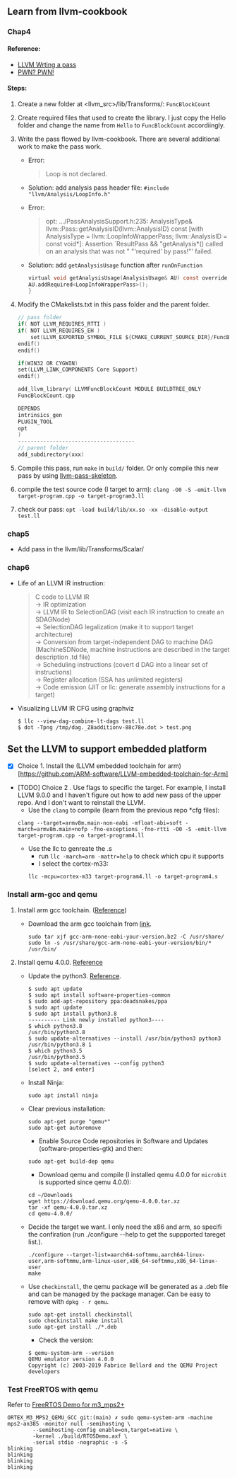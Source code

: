 ## Learn from llvm-cookbook

### Chap4

#### Reference: 
- [LLVM Wrting a pass](https://llvm.org/docs/WritingAnLLVMPass.html)
- [PWN? PWN!](https://ch4r1l3.github.io/2019/05/02/LLVM-%E5%88%9D%E6%8E%A2-1-%E7%AE%80%E5%8D%95Pass%E7%BC%96%E5%86%99/)

#### Steps:
1. Create a new folder at <llvm_src>/lib/Transforms/: `FuncBlockCount`
2. Create required files that used to create the library. I just copy the Hello folder and change the name from `Hello` to `FuncBlockCount` accordiingly.
3. Write the pass flowed by llvm-cookbook. There are several additional work to make the pass work.
    -  Error:
        > Loop is not declared.
    - Solution: add analysis pass header file: `#include "llvm/Analysis/LoopInfo.h"`
    - Error: 
        > opt: .../PassAnalysisSupport.h:235: AnalysisType& llvm::Pass::getAnalysisID(llvm::AnalysisID) const [with AnalysisType = llvm::LoopInfoWrapperPass; llvm::AnalysisID = const void*]: Assertion `ResultPass && "getAnalysis*() called on an analysis that was not " "'required' by pass!"' failed.

    - Solution: add `getAnalysisUsage` function after `runOnFunction`
        ```c
        virtual void getAnalysisUsage(AnalysisUsage& AU) const override {
        AU.addRequired<LoopInfoWrapperPass>();
        }
        ```
4. Modify the CMakelists.txt in this pass folder and the parent folder.
    ```c
    // pass folder
    if( NOT LLVM_REQUIRES_RTTI )
    if( NOT LLVM_REQUIRES_EH )
        set(LLVM_EXPORTED_SYMBOL_FILE ${CMAKE_CURRENT_SOURCE_DIR}/FuncBlockCount.exports)
    endif()
    endif()

    if(WIN32 OR CYGWIN)
    set(LLVM_LINK_COMPONENTS Core Support)
    endif()

    add_llvm_library( LLVMFuncBlockCount MODULE BUILDTREE_ONLY
    FuncBlockCount.cpp

    DEPENDS
    intrinsics_gen
    PLUGIN_TOOL
    opt
    )
    -------------------------------------
    // parent folder
    add_subdirectory(xxx)
    ```
5. Compile this pass, run `make` in `build/` folder. Or only compile this new pass by using [llvm-pass-skeleton](https://github.com/sampsyo/llvm-pass-skeleton).

6. compile the test source code (I target to arm): `clang -O0 -S -emit-llvm target-program.cpp -o target-program3.ll`
7. check our pass: `opt -load build/lib/xx.so -xx -disable-output test.ll
`

### chap5

- Add pass in the llvm/lib/Transforms/Scalar/

### chap6

- Life of an LLVM IR instruction:
    > C code to LLVM IR \
    &rarr; IR optimization \
    &rarr; LLVM IR to SelectionDAG (visit each IR instruction to create an SDAGNode) \
    &rarr; SelectionDAG legalization (make it to support target architecture) \
    &rarr; Conversion from target-independent DAG to machine DAG (MachineSDNode, machine instructions are described in the target description .td file) \
    &rarr; Scheduling instructions (covert d DAG into a linear set of instructions) \
    &rarr; Register allocation (SSA has unlimited registers) \
    &rarr; Code emission (JIT or llc: generate assembly instructions for a target)

- Visualizing LLVM IR CFG using graphviz

    ```shell
    $ llc --view-dag-combine-lt-dags test.ll
    $ dot -Tpng /tmp/dag._Z8additionv-88c78e.dot > test.png
    ```
## Set the LLVM to support embedded platform

- [x] Choice 1. Install the (LLVM embedded toolchain for arm)[https://github.com/ARM-software/LLVM-embedded-toolchain-for-Arm]

- [TODO] Choice 2 . Use flags to specific the target. 
For example, I install LLVM 9.0.0 and I haven't figure out how to add new pass of the upper repo. 
And I don't want to reinstall the LLVM.
    - Use the `clang` to compile (learn from the previous repo *cfg files):
    ```shell
    clang --target=armv8m.main-non-eabi -mfloat-abi=soft -march=armv8m.main+nofp -fno-exceptions -fno-rtti -O0 -S -emit-llvm target-program.cpp -o target-program4.ll
    ```
    - Use the llc to genreate the .s
        - run `llc -march=arm -mattr=help` to check which cpu it supports
        - I select the cortex-m33:
        ```shell
        llc -mcpu=cortex-m33 target-program4.ll -o target-program4.s
        ```

### Install arm-gcc and qemu

1. Install arm gcc toolchain. ([Reference](https://askubuntu.com/questions/1243252/how-to-install-arm-none-eabi-gdb-on-ubuntu-20-04-lts-focal-fossa))
    - Download the arm gcc toolchain from [link](https://developer.arm.com/tools-and-software/open-source-software/developer-tools/gnu-toolchain/gnu-rm/downloads).
        ```shell
        sudo tar xjf gcc-arm-none-eabi-your-version.bz2 -C /usr/share/
        sudo ln -s /usr/share/gcc-arm-none-eabi-your-version/bin/* /usr/bin/
        ```

2. Install qemu 4.0.0. [Reference](https://askubuntu.com/questions/1067722/how-do-i-install-qemu-3-0-on-ubuntu-18-04)
    - Update the python3. [Reference](https://www.atjiang.com/update-python3-on-ubuntu/).
        ```shell
        $ sudo apt update
        $ sudo apt install software-properties-common
        $ sudo add-apt-repository ppa:deadsnakes/ppa
        $ sudo apt update
        $ sudo apt install python3.8
        ---------- Link newly installed python3----
        $ which python3.8
        /usr/bin/python3.8
        $ sudo update-alternatives --install /usr/bin/python3 python3 /usr/bin/python3.8 1
        $ which python3.5
        /usr/bin/python3.5
        $ sudo update-alternatives --config python3
        [select 2, and enter]
        ```
    - Install Ninja: 
        ```shell
        sudo apt install ninja
        ```
    - Clear previous installation: 
        ```shell
        sudo apt-get purge "qemu*"
        sudo apt-get autoremove
        ```
        - Enable Source Code repositories in Software and Updates (software-properties-gtk) and then: 
        ```shell
        sudo apt-get build-dep qemu
        ```
        - Download qemu and compile (I installed qemu 4.0.0 for `microbit` is supported since qemu 4.0.0):
        ```shell
        cd ~/Downloads
        wget https://download.qemu.org/qemu-4.0.0.tar.xz
        tar -xf qemu-4.0.0.tar.xz
        cd qemu-4.0.0/
        ```
    - Decide the target we want.
    I only need the x86 and arm, so specifi the confiration (run ./configure --help to get the suppported tareget list.). 
        ```shell
        ./configure --target-list=aarch64-softmmu,aarch64-linux-user,arm-softmmu,arm-linux-user,x86_64-softmmu,x86_64-linux-user 
        make
        ```
    - Use `checkinstall`, the qemu package will be generated as a .deb file and can be managed by the package manager.
    Can be easy to remove with `dpkg - r qemu`.
        ```shell
        sudo apt-get install checkinstall
        sudo checkinstall make install
        sudo apt-get install ./*.deb
        ```
        - Check the version:
        ```shell
        $ qemu-system-arm --version
        QEMU emulator version 4.0.0
        Copyright (c) 2003-2019 Fabrice Bellard and the QEMU Project developers
        ```

### Test FreeRTOS with qemu

Refer to [FreeRTOS Demo for m3_mps2+](https://github.com/FreeRTOS/FreeRTOS/tree/main/FreeRTOS/Demo/CORTEX_M3_MPS2_QEMU_GCC)

```shell
ORTEX_M3_MPS2_QEMU_GCC git:(main) ✗ sudo qemu-system-arm -machine mps2-an385 -monitor null -semihosting \
        --semihosting-config enable=on,target=native \
        -kernel ./build/RTOSDemo.axf \
        -serial stdio -nographic -s -S
blinking
blinking
blinking
blinking
```